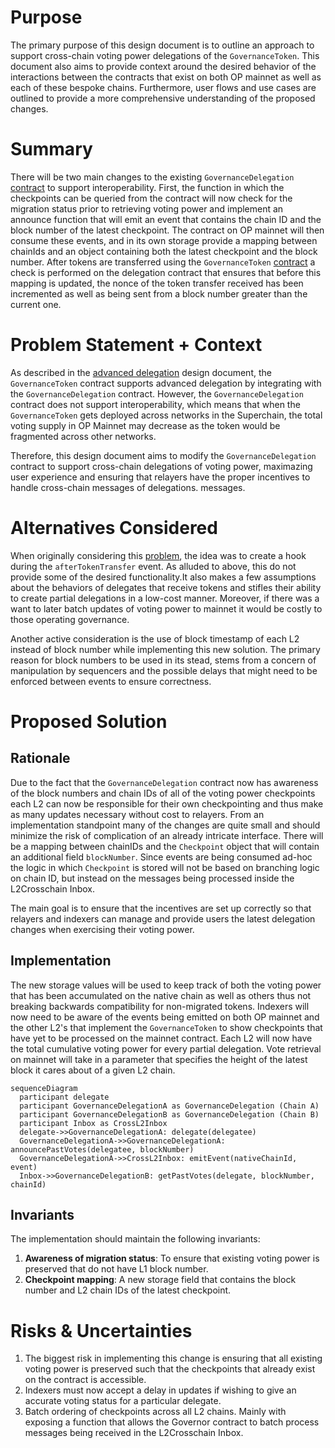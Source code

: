 # Purpose

The primary purpose of this design document is to outline an approach to support cross-chain voting power delegations of the `GovernanceToken`. This document also aims to provide context around the desired behavior of the interactions between the contracts that exist on both OP mainnet as well as each of these bespoke chains. Furthermore, user flows and use cases are outlined to provide a more comprehensive understanding of the proposed changes.

# Summary

There will be two main changes to the existing `GovernanceDelegation` [contract](https://github.com/ethereum-optimism/specs/blob/main/specs/experimental/gov-delegation.md) to support interoperability. First, the function in which the checkpoints can be queried from the contract will now check for the migration status prior to retrieving voting power and implement an announce function that will emit an event that contains the chain ID and the block number of the latest checkpoint. The contract on OP mainnet will then consume these events, and in its own storage provide a mapping between chainIds and an object containing both the latest checkpoint and the block number. After tokens are transferred using the `GovernanceToken` [contract](https://github.com/ethereum-optimism/optimism/blob/develop/packages/contracts-bedrock/src/governance/GovernanceToken.sol) a check is performed on the delegation contract that ensures that before this mapping is updated, the nonce of the token transfer received has been incremented as well as being sent from a block number greater than the current one.

# Problem Statement + Context

As described in the [advanced delegation](advanced-delegation.md) design document, the `GovernanceToken` contract supports advanced delegation by integrating with the `GovernanceDelegation` contract. However, the `GovernanceDelegation` contract does not support interoperability, which means that when the `GovernanceToken` gets deployed across networks in the Superchain, the total voting supply in OP Mainnet may decrease as the token would be fragmented across other networks.

Therefore, this design document aims to modify the `GovernanceDelegation` contract to support cross-chain delegations of voting power, maximazing user experience and ensuring that relayers have the proper incentives to handle cross-chain messages of delegations.
messages.

# Alternatives Considered

When originally considering this [problem](https://github.com/ethereum-optimism/specs/blob/5046a5b7f95e7a238cbfabc2b353709c9737b50b/specs/governance/alligator-interop.md), the idea was to create a hook during the `afterTokenTransfer` event. As alluded to above, this do not provide some of the desired functionality.It also makes a few assumptions about the behaviors of delegates that receive tokens and stifles their ability to create partial delegations in a low-cost manner. Moreover, if there was a want to later batch updates of voting power to mainnet it would be costly to those operating governance.

Another active consideration is the use of block timestamp of each L2 instead of block number while implementing this new solution. The primary reason for block numbers to be used in its stead, stems from a concern of manipulation by sequencers and the possible delays that might need to be enforced between events to ensure correctness.

# Proposed Solution

## Rationale

Due to the fact that the `GovernanceDelegation` contract now has awareness of the block numbers and chain IDs of all of the voting power checkpoints each L2 can now be responsible for their own checkpointing and thus make as many updates necessary without cost to relayers. From an implementation standpoint many of the changes are quite small and should minimize the risk of complication of an already intricate interface. There will be a mapping between chainIDs and the `Checkpoint` object that will contain an additional field `blockNumber`. Since events are being consumed ad-hoc the logic in which `Checkpoint` is stored will not be based on branching logic on chain ID, but instead on the messages being processed inside the L2Crosschain Inbox.

The main goal is to ensure that the incentives are set up correctly so that relayers and indexers can manage and provide users the latest delegation changes when exercising their voting
power.

## Implementation

The new storage values will be used to keep track of both the voting power that has been accumulated on the native chain as well as others thus not breaking backwards compatibility for non-migrated tokens. Indexers will now need to be aware of the events being emitted on both OP mainnet and the other L2's that implement the `GovernanceToken` to show checkpoints that have yet to be processed on the mainnet contract. Each L2 will now have the total cumulative voting power for every partial delegation. Vote retrieval on mainnet will take in a parameter that specifies the height of the latest block it cares about of a given L2 chain.

```mermaid
sequenceDiagram
  participant delegate
  participant GovernanceDelegationA as GovernanceDelegation (Chain A)
  participant GovernanceDelegationB as GovernanceDelegation (Chain B)
  participant Inbox as CrossL2Inbox
  delegate->>GovernanceDelegationA: delegate(delegatee)
  GovernanceDelegationA->>GovernanceDelegationA: announcePastVotes(delegatee, blockNumber)
  GovernanceDelegationA->>CrossL2Inbox: emitEvent(nativeChainId, event)
  Inbox->>GovernanceDelegationB: getPastVotes(delegate, blockNumber, chainId)
```

## Invariants

The implementation should maintain the following invariants:

1. **Awareness of migration status**: To ensure that existing voting power is preserved that do not have L1 block number.
2. **Checkpoint mapping**: A new storage field that contains the block number and L2 chain IDs of the latest checkpoint.

# Risks & Uncertainties

1. The biggest risk in implementing this change is ensuring that all existing voting power is preserved such that the checkpoints that already exist on the contract is accessible.
2. Indexers must now accept a delay in updates if wishing to give an accurate voting status for a particular delegate.
3. Batch ordering of checkpoints across all L2 chains. Mainly with exposing a function that allows the Governor contract to batch process messages being received in the L2Crosschain Inbox.
